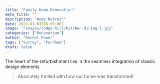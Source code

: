 ```yaml
---
title: "Family Home Renovation"
meta_title: ""
description: "Home Refresh"
date: 2023-03-03T05:00:00Z
image: "/images/lodge-hill/kitchen-dining-1.jpg"
categories: ["Renovation"]
author: "Rachel Power"
tags: ["Surrey", "Farnham"]
draft: false
---
```


The heart of the refurbishment lies in the seamless integration of classic design elements.

> Absolutely thrilled with how our home was transformed!